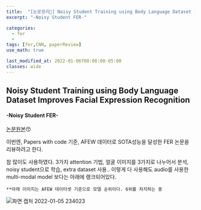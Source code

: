 ```yaml
---
title:  "[논문정리📃] Noisy Student Training using Body Language Dataset Improves Facial Expression Recognition"
excerpt: "-Noisy Student FER-"

categories:
  - fer
  - 
tags: [fer,CNN, paperReview]
use_math: true

last_modified_at: 2022-01-06T08:06:00-05:00
classes: wide
---
```


## Noisy Student Training using Body Language Dataset Improves Facial Expression Recognition
#### -Noisy Student FER-

[논문원본](https://arxiv.org/pdf/2008.02655.pdf)😙 

이번엔, Papers with code 기준, AFEW 데이터로 SOTA성능을 달성한 FER 논문을 리뷰하려고 한다.


참 많이도 사용하였다. 3가지 attention 기법, 얼굴 이미지를 3가지로 나누어서 분석, noisy student으로 학습, extra dataset 사용.. 이렇게 다 사용해도 audio를 사용한 multi-modal model 보다는 아래에 랭크되어있다.


`**아래 이미지는 AFEW 데이터셋 기준으로 모델 순위이다. 6위를 차지하는 중`

![화면 캡처 2022-01-05 234023](https://user-images.githubusercontent.com/53431568/148239068-d13bd014-69be-456a-ad1f-c405249d6c4a.png)


